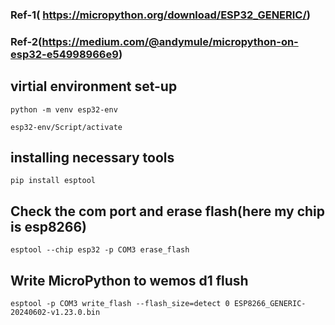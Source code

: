 ### Ref-1( https://micropython.org/download/ESP32_GENERIC/)
### Ref-2(https://medium.com/@andymule/micropython-on-esp32-e54998966e9)

## virtial environment set-up
```
python -m venv esp32-env
```
```
esp32-env/Script/activate
```
## installing necessary tools
```
pip install esptool
```
## Check the com port and erase flash(here my chip is esp8266)
```
esptool --chip esp32 -p COM3 erase_flash
```
## Write MicroPython to wemos d1 flush
```
esptool -p COM3 write_flash --flash_size=detect 0 ESP8266_GENERIC-20240602-v1.23.0.bin
```